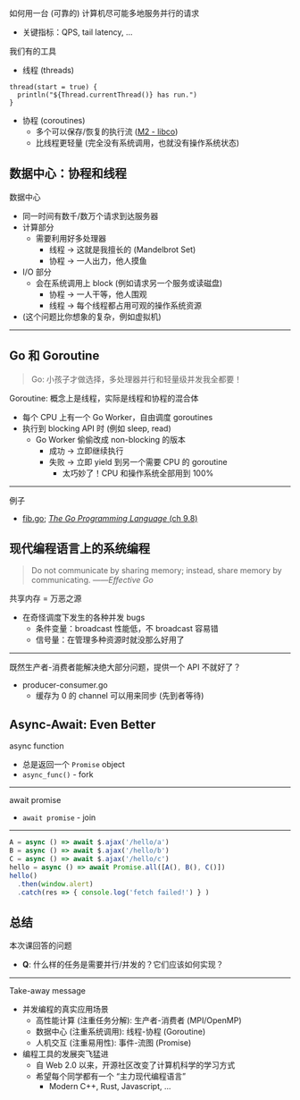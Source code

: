 如何用一台 (可靠的) 计算机尽可能多地服务并行的请求

- 关键指标：QPS, tail latency, ...

我们有的工具

- 线程 (threads)

```
thread(start = true) {
  println("${Thread.currentThread()} has run.")
}
```

- 协程 (coroutines)
  - 多个可以保存/恢复的执行流 ([M2 - libco](https://jyywiki.cn/OS/2022/labs/M2.html))
  - 比线程更轻量 (完全没有系统调用，也就没有操作系统状态)

## 数据中心：协程和线程

数据中心

- 同一时间有数千/数万个请求到达服务器
- 计算部分
  - 需要利用好多处理器
    - 线程 → 这就是我擅长的 (Mandelbrot Set)
    - 协程 → 一人出力，他人摸鱼
- I/O 部分
  - 会在系统调用上 block (例如请求另一个服务或读磁盘)
    - 协程 → 一人干等，他人围观
    - 线程 → 每个线程都占用可观的操作系统资源
- (这个问题比你想象的复杂，例如虚拟机)



------

## Go 和 Goroutine

> Go: 小孩子才做选择，多处理器并行和轻量级并发我全都要！

Goroutine: 概念上是线程，实际是线程和协程的混合体

- 每个 CPU 上有一个 Go Worker，自由调度 goroutines
- 执行到 blocking API 时 (例如 sleep, read)
  - Go Worker 偷偷改成 non-blocking 的版本
    - 成功 → 立即继续执行
    - 失败 → 立即 yield 到另一个需要 CPU 的 goroutine
      - 太巧妙了！CPU 和操作系统全部用到 100%

------

例子

- [fib.go](https://jyywiki.cn/pages/OS/2022/demos/fib.go); [*The Go Programming Language* (ch 9.8)](https://books.studygolang.com/gopl-zh/ch9/ch9-08.html)

## 现代编程语言上的系统编程

> Do not communicate by sharing memory; instead, share memory by communicating. ——*Effective Go*

共享内存 = 万恶之源

- 在奇怪调度下发生的各种并发 bugs
  - 条件变量：broadcast 性能低，不 broadcast 容易错
  - 信号量：在管理多种资源时就没那么好用了

------

既然生产者-消费者能解决绝大部分问题，提供一个 API 不就好了？

- producer-consumer.go
  - 缓存为 0 的 channel 可以用来同步 (先到者等待)



## Async-Await: Even Better

async function

- 总是返回一个 `Promise` object
- `async_func()` - fork

------

await promise

- `await promise` - join

------

```javascript
A = async () => await $.ajax('/hello/a')
B = async () => await $.ajax('/hello/b')
C = async () => await $.ajax('/hello/c')
hello = async () => await Promise.all([A(), B(), C()])
hello()
  .then(window.alert)
  .catch(res => { console.log('fetch failed!') } )
```





## 总结

本次课回答的问题

- **Q**: 什么样的任务是需要并行/并发的？它们应该如何实现？

------

Take-away message

- 并发编程的真实应用场景
  - 高性能计算 (注重任务分解): 生产者-消费者 (MPI/OpenMP)
  - 数据中心 (注重系统调用): 线程-协程 (Goroutine)
  - 人机交互 (注重易用性): 事件-流图 (Promise)
- 编程工具的发展突飞猛进
  - 自 Web 2.0 以来，开源社区改变了计算机科学的学习方式
  - 希望每个同学都有一个 “主力现代编程语言”
    - Modern C++, Rust, Javascript, ...